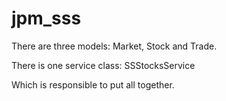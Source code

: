 # jpm_sss

There are three models:
Market, Stock and Trade.

There is one service class:
SSStocksService

Which is responsible to put all together.
